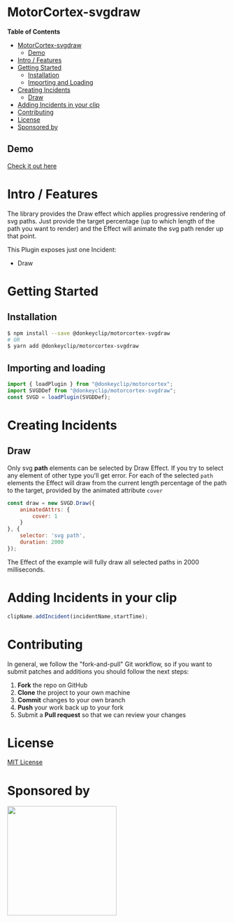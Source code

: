 # MotorCortex-svgdraw

**Table of Contents**

- [MotorCortex-svgdraw](#motorcortex-svgdraw)
  - [Demo](#demo)
- [Intro / Features](#intro--features)
- [Getting Started](#getting-started)
  - [Installation](#installation)
  - [Importing and Loading](#importing-and-loading)
- [Creating Incidents](#creating-incidents)
  - [Draw](#draw)
- [Adding Incidents in your clip](#adding-incidents-in-your-clip)
- [Contributing](#contributing)
- [License](#license)
- [Sponsored by](#sponsored-by)

## Demo

[Check it out here](https://donkeyclip.github.io/motorcortex-svgdraw/demo)

# Intro / Features
The library provides the Draw effect which applies progressive rendering of svg paths.
Just provide the target percentage (up to which length of the path you want to render)
and the Effect will animate the svg path render up that point.

This Plugin exposes just one Incident:
- Draw

# Getting Started
## Installation

```bash
$ npm install --save @donkeyclip/motorcortex-svgdraw
# OR
$ yarn add @donkeyclip/motorcortex-svgdraw
```

## Importing and loading

```javascript
import { loadPlugin } from "@donkeyclip/motorcortex";
import SVGDDef from "@donkeyclip/motorcortex-svgdraw";
const SVGD = loadPlugin(SVGDDef);
```
# Creating Incidents

## Draw
Only svg **path** elements can be selected by Draw Effect. If you try to select any
element of other type you'll get error.
For each of the selected `path` elements the Effect will draw from the current length 
percentage of the path to the target, provided by the animated attribute `cover` 

```javascript
const draw = new SVGD.Draw({
    animatedAttrs: {
        cover: 1
    }
}, {
    selector: 'svg path',
    duration: 2000
});
```
The Effect of the example will fully draw all selected paths in 2000 milliseconds.

# Adding Incidents in your clip

```javascript
clipName.addIncident(incidentName,startTime);
```

# Contributing 

In general, we follow the "fork-and-pull" Git workflow, so if you want to submit patches and additions you should follow the next steps:
1.	**Fork** the repo on GitHub
2.	**Clone** the project to your own machine
3.	**Commit** changes to your own branch
4.	**Push** your work back up to your fork
5.	Submit a **Pull request** so that we can review your changes

# License

[MIT License](https://opensource.org/licenses/MIT)

# Sponsored by
[<img src="https://presskit.donkeyclip.com/logos/donkey%20clip%20logo.svg" width=250></img>](https://donkeyclip.com)
